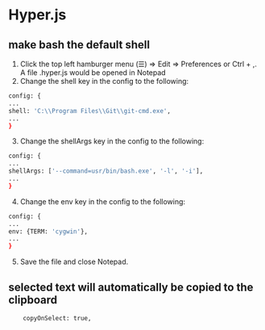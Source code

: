 # Hyper.js

## make bash the default shell

1. Click the top left hamburger menu (☰) => Edit => Preferences or Ctrl + ,. A file .hyper.js would be opened in Notepad
2. Change the shell key in the config to the following:
```sh
config: {
...
shell: 'C:\\Program Files\\Git\\git-cmd.exe',
...
}
```
3. Change the shellArgs key in the config to the following:
```sh
config: {
...
shellArgs: ['--command=usr/bin/bash.exe', '-l', '-i'],
...
}
```
4. Change the env key in the config to the following:
```sh
config: {
...
env: {TERM: 'cygwin'},
...
}
```
5. Save the file and close Notepad.

## selected text will automatically be copied to the clipboard
```sh
    copyOnSelect: true,
```
